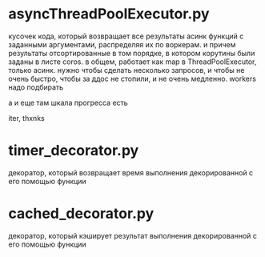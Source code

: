 # asyncThreadPoolExecutor.py

кусочек кода, который возвращает все результаты асинк функций с заданными аргументами, распределяя их по воркерам. и причем результаты отсортированные в том порядке, в котором корутины были заданы в листе coros. в общем, работает как map в ThreadPoolExecutor, только асинк. нужно чтобы сделать несколько запросов, и чтобы не очень быстро, чтобы за ддос не стопили, и не очень медленно. workers надо подбирать

а и еще там шкала прогресса есть

iter, thxnks


# timer_decorator.py

декоратор, который возвращает время выполнения декорированной с его помощью функции


# cached_decorator.py

декоратор, который кэширует результат выполнения декорированной с его помощью функции
